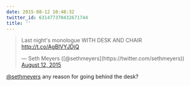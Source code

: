 ```yaml
---
date: 2015-08-12 10:48:32
twitter_id: 631477370432671744
title: ''
---
```


<blockquote class="twitter-tweet"><p lang="en" dir="ltr">Last night&#39;s monologue WITH DESK AND CHAIR <a href="http://t.co/AgBIVYJDjQ">http://t.co/AgBIVYJDjQ</a></p>&mdash; Seth Meyers ([@sethmeyers](https://twitter.com/sethmeyers)) <a href="https://twitter.com/sethmeyers/status/631455010489016320?ref_src=twsrc%5Etfw">August 12, 2015</a></blockquote>
<script async src="https://platform.twitter.com/widgets.js" charset="utf-8"></script>

[@sethmeyers](https://twitter.com/sethmeyers) any reason for going behind the desk?
